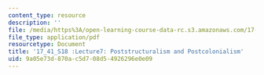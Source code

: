 ```yaml
---
content_type: resource
description: ''
file: /media/https%3A/open-learning-course-data-rc.s3.amazonaws.com/17-41-introduction-to-international-relations-spring-2018/9a05e73d870ac5d708d54926296e0e09_MIT17_41S18_lec7.pdf
file_type: application/pdf
resourcetype: Document
title: '17_41_S18 :Lecture7: Poststructuralism and Postcolonialism'
uid: 9a05e73d-870a-c5d7-08d5-4926296e0e09
---
```

